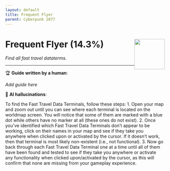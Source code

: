 ```yaml
---
layout: default
title: Frequent Flyer
parent: Cyberpunk 2077
---
```


# Frequent Flyer (14.3%) <img style="float: right;" src="https://cdn.cloudflare.steamstatic.com/steamcommunity/public/images/apps/1091500/f5aa6c12eef1c0e2a3d102ebf01b3a1048bd6b20.jpg" width="96" height="96">

_Find all fast travel dataterms._

***

:trophy: **Guide written by a human**:

_Add guide here_

:robot: **AI hallucinations**:

To find the Fast Travel Data Terminals, follow these steps: 1. Open your map and zoom out until you can see where each terminal is located on the worldmap screen. You will notice that some of them are marked with a blue dot while others have no marker at all (these ones do not exist).
2. Once you've identified which Fast Travel Data Terminals don’t appear to be working, click on their names in your map and see if they take you anywhere when clicked upon or activated by the cursor. If it doesn’t work, then that terminal is most likely non-existent (i.e., not functional).
3. Now go back through each Fast Travel Data Terminal one at a time until all of them have been found and tested to see if they take you anywhere or activate any functionality when clicked upon/activated by the cursor, as this will confirm that none are missing from your gameplay experience.
